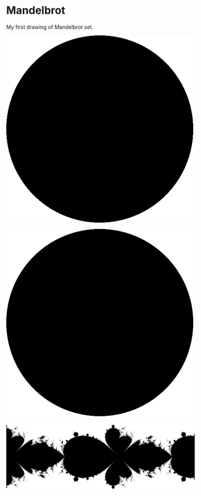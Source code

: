 # Mandelbrot
My first drawing of Mandelbrot set.

![](gif/pow2.gif)

![](gif/pow3.gif)

![](mandelbrot_cos.png)
